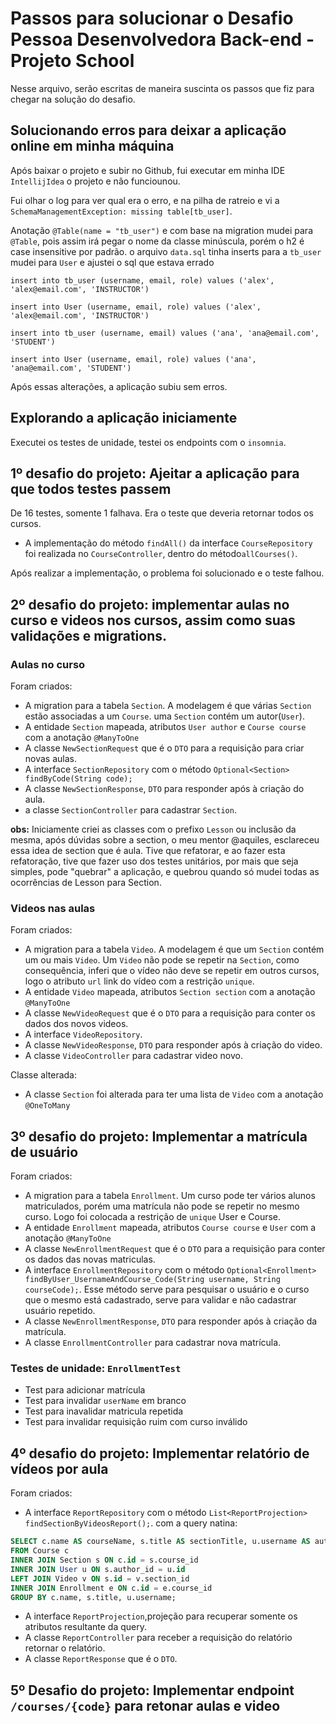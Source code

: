 # Passos para solucionar o Desafio Pessoa Desenvolvedora Back-end - Projeto School

Nesse arquivo, serão escritas de maneira suscinta os passos que fiz para chegar na solução do desafio.

## Solucionando erros para deixar a aplicação online em minha máquina

Após baixar o projeto e subir no Github, fui executar em minha IDE `IntellijIdea` o projeto e não funciounou.

Fui olhar o log para ver qual era o erro, e na pilha de ratreio e vi
a `SchemaManagementException: missing table[tb_user]`.

Anotação `@Table(name = "tb_user")` e com base na migration mudei para `@Table`, pois assim irá pegar o nome da classe
minúscula, porém o h2 é case insensitive por padrão.
o arquivo `data.sql` tinha inserts para a `tb_user` mudei para `User` e ajustei o sql que estava errado

`insert into tb_user (username, email, role) values ('alex', 'alex@email.com', 'INSTRUCTOR')`

`insert into User (username, email, role) values ('alex', 'alex@email.com', 'INSTRUCTOR')`

`insert into tb_user (username, email) values ('ana', 'ana@email.com', 'STUDENT')`

`insert into User (username, email, role) values ('ana', 'ana@email.com', 'STUDENT')`

Após essas alterações, a aplicação subiu sem erros.

## Explorando a aplicação iniciamente

Executei os testes de unidade, testei os endpoints com o `insomnia`.

## 1º desafio do projeto: Ajeitar a aplicação para que todos testes passem

De 16 testes, somente 1 falhava.
Era o teste que deveria retornar todos os cursos.

- A implementação do método `findAll()` da interface `CourseRepository` foi realizada no `CourseController`, dentro do
  método`allCourses()`.

Após realizar a implementação, o problema foi solucionado e o teste falhou.

## 2º desafio do projeto: implementar aulas no curso e videos nos cursos, assim como suas validações e migrations.

### Aulas no curso

Foram criados:

- A migration para a tabela `Section`. A modelagem é que várias `Section` estão associadas a um `Course`.
  uma `Section` contém um autor(`User`).
- A entidade `Section` mapeada, atributos `User author` e `Course course` com a anotação `@ManyToOne`
- A classe `NewSectionRequest` que é o `DTO` para a requisição para criar novas aulas.
- A interface `SectionRepository` com o método `Optional<Section> findByCode(String code);`
- A classe `NewSectionResponse`, `DTO` para responder após à criação do aula.
- a classe `SectionController` para cadastrar `Section`. 

**obs:** Iniciamente criei as classes com o prefixo `Lesson` ou inclusão da mesma, após dúvidas sobre a section, o meu
mentor @aquiles, esclareceu essa idea de section que é aula. Tive que refatorar, e ao fazer esta refatoração, tive que fazer uso dos
testes unitários, por mais que seja simples, pode "quebrar" a aplicação, e quebrou quando só mudei todas as ocorrências
de Lesson para Section.

### Videos nas aulas

Foram criados:

- A migration para a tabela `Video`. A modelagem é que um `Section` contém um ou mais `Video`.
  Um `Video` não pode se repetir na `Section`, como consequência, inferi que o vídeo não deve se repetir em outros
  cursos, logo o atributo `url` link do vídeo com a restrição `unique`.
- A entidade `Video` mapeada, atributos `Section section` com a anotação `@ManyToOne`
- A classe `NewVideoRequest` que é o `DTO` para a requisição para conter os dados dos novos videos.
- A interface `VideoRepository`.
- A classe `NewVideoResponse`, `DTO` para responder após à criação do video.
- A classe `VideoController` para cadastrar video novo.

Classe alterada:

- A classe `Section` foi alterada para ter uma lista de `Video` com a anotação `@OneToMany`

## 3º desafio do projeto: Implementar a matrícula de usuário

Foram criados:

- A migration para a tabela `Enrollment`. Um curso pode ter vários alunos matriculados, porém uma matrícula não pode se 
repetir no mesmo curso. Logo foi colocada a restrição de `unique` User e Course.
- A entidade `Enrollment` mapeada, atributos `Course course` e `User` com a anotação `@ManyToOne`
- A classe `NewEnrollmentRequest` que é o `DTO` para a requisição para conter os dados das novas matriculas.
- A interface `EnrollmentRepository` com o método 
  `Optional<Enrollment> findByUser_UsernameAndCourse_Code(String username, String courseCode);`. Esse método serve para
  pesquisar o usuário e o curso que o mesmo está cadastrado, serve para validar e não cadastrar usuário repetido.
- A classe `NewEnrollmentResponse`, `DTO` para responder após à criação da matrícula.
- A classe `EnrollmentController` para cadastrar nova matrícula.

### Testes de unidade: `EnrollmentTest`
- Test para adicionar matrícula
- Test para invalidar `userName` em branco
- Test para inavalidar matricula repetida
- Test para invalidar requisição ruim com curso inválido


## 4º desafio do projeto: Implementar relatório de vídeos por aula

Foram criados:

- A interface `ReportRepository` com o método
  `List<ReportProjection> findSectionByVideosReport();`. 
  com a query natina:
```sql
SELECT c.name AS courseName, s.title AS sectionTitle, u.username AS authorName, COUNT(v.id) AS totalVideos
FROM Course c
INNER JOIN Section s ON c.id = s.course_id
INNER JOIN User u ON s.author_id = u.id
LEFT JOIN Video v ON s.id = v.section_id
INNER JOIN Enrollment e ON c.id = e.course_id
GROUP BY c.name, s.title, u.username;
```
- A interface `ReportProjection`,projeção para recuperar somente os atributos resultante da query.
- A classe `ReportController` para receber a requisição do relatório retornar o relatório.
- A classe `ReportResponse` que é o `DTO`.

## 5º Desafio do projeto: Implementar endpoint `/courses/{code}` para retonar aulas e video